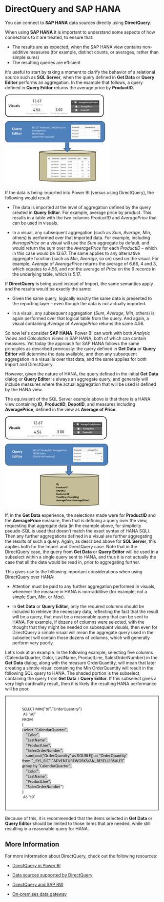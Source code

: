 ﻿<properties
   pageTitle="DirectQuery for SAP HANA"
   description="Considerations when using DirectQuery with SAP HANA"
   services="powerbi"
   documentationCenter=""
   authors="davidiseminger"
   manager="erikre"
   backup=""
   editor=""
   tags=""
   qualityFocus="no"
   qualityDate=""/>

<tags
   ms.service="powerbi"
   ms.devlang="NA"
   ms.topic="article"
   ms.tgt_pltfrm="NA"
   ms.workload="powerbi"
   ms.date="06/12/2017"
   ms.author="davidi"/>

# DirectQuery and SAP HANA

You can connect to **SAP HANA** data sources directly using **DirectQuery**.

When using **SAP HANA** it is important to understand some aspects of how connections to it are treated, to ensure that:

-   The results are as expected, when the SAP HANA view contains non-additive measures (for example, distinct counts, or averages, rather than simple sums)
-   The resulting queries are efficient

It's useful to start by taking a moment to clarify the behavior of a relational source such as **SQL Server**, when the query defined in **Get Data** or **Query Editor** performs an aggregation. In the example that follows, a query defined in  **Query Editor** returns the average price by **ProductID**.

![](media/powerbi-desktop-directquery-sap-hana/directquery-sap-hana_01.png)

If the data is being imported into Power BI (versus using DirectQuery), the following would result:

-   The data is imported at the level of aggregation defined by the query created in **Query Editor**. For example, average price by product. This results in a table with the two columns *ProductID* and *AveragePrice* that can be used in visuals.

-   In a visual, any subsequent aggregation (such as *Sum*, *Average*, *Min*, others) is performed over that imported data.  For example, including *AveragePrice* on a visual will use the *Sum* aggregate by default, and would return the sum over the *AveragePrice* for each *ProductID* – which in this case would be 13.67. The same applies to any alternative aggregate function (such as *Min*, *Average*, so on) used on the visual. For example, *Average* of *AveragePrice* returns the average of 6.66, 4 and 3, which equates to 4.56, and *not* the average of *Price* on the 6 records in the underlying table, which is 5.17.


If **DirectQuery** is being used instead of Import, the same semantics apply and the results would be exactly the same:

-   Given the same query, logically exactly the same data is presented to the reporting layer – even though the data is not actually imported.

-   In a visual, any subsequent aggregation (*Sum*, *Average*, *Min*, others) is again performed over that logical table from the query. And again, a visual containing *Average* of *AveragePrice* returns the same 4.56.

So now let's consider **SAP HANA**. Power BI can work with both *Analytic Views* and *Calculation Views* in SAP HANA, both of which can contain measures. Yet today the approach for SAP HANA follows the same principles as described previously: the query defined in **Get Data** or **Query Editor** will determine the data available, and then any subsequent aggregation in a visual is over that data, and the same applies for both Import and DirectQuery.

However, given the nature of HANA, the query defined in the initial **Get Data** dialog or **Query Editor** is always an aggregate query, and generally will include measures where the actual aggregation that will be used is defined by the HANA view.

The equivalent of the SQL Server example above is that there is a HANA view containing **ID**, **ProductID**, **DepotID**, and measures including **AveragePrice**, defined in the view as **Average of Price**.

![](media/powerbi-desktop-directquery-sap-hana/directquery-sap-hana_02.png)

If, in the **Get Data** experience, the selections made were for **ProductID** and the **AveragePrice** measure, then that is defining a query over the view, requesting that aggregate data (in the example above, for simplicity pseudo-SQL is used that doesn’t match the exact syntax of HANA SQL). Then any further aggregations defined in a visual are further aggregating the results of such a query. Again, as described above for **SQL Server**, this applies both for the Import and DirectQuery case. Note that in the DirectQuery case, the query from **Get Data** or **Query Editor** will be used in a subselect within a single query sent to HANA, and thus it is not actually the case that all the data would be read in, prior to aggregating further.

This gives rise to the following important considerations when using DirectQuery over HANA:

-   Attention must be paid to any further aggregation performed in visuals, whenever the measure in HANA is non-additive (for example, not a simple *Sum*, *Min*, or *Max*).

-   In **Get Data** or **Query Editor**, only the required columns should be included to retrieve the necessary data, reflecting the fact that the result will be a query, that must be a reasonable query that can be sent to HANA. For example, if dozens of columns were selected, with the thought that they might be needed on subsequent visuals, then even for DirectQuery a simple visual will mean the aggregate query used in the subselect will contain those dozens of columns, which will generally perform very poorly.

Let's look at an example. In the following example, selecting five columns (CalendarQuarter, Color, LastName, ProductLine, SalesOrderNumber) in the **Get Data** dialog, along with the measure OrderQuantity, will mean that later creating a simple visual containing the Min OrderQuantity will result in the following SQL query to HANA. The shaded portion is the subselect, containing the query from **Get Data** / **Query Editor**. If this subselect gives a very high cardinality result, then it is likely the resulting HANA performance will be poor.

![](media/powerbi-desktop-directquery-sap-hana/directquery-sap-hana_03.png)

Because of this, it is recommended that the items selected in **Get Data** or **Query Editor** should be limited to those items that are needed, while still resulting in a reasonable query for HANA.


## More Information

For more information about DirectQuery, check out the following resources:

-   [DirectQuery in Power BI](powerbi-desktop-directquery-about.md)

-   [Data sources supported by DirectQuery](powerbi-desktop-directquery-data-sources.md)

-   [DirectQuery and SAP BW](powerbi-desktop-directquery-sap-bw.md)

-   [On-premises data gateway](powerbi-gateway-onprem.md)
